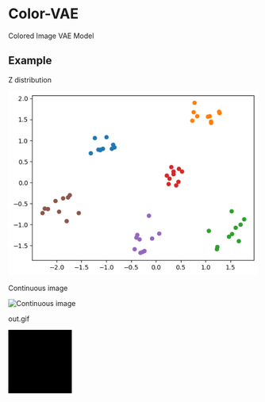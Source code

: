# Color-VAE
Colored Image VAE Model

## Example

Z distribution

![z distribution](3e45bfa5-c835-4314-a66f-8700727f5033.png)

Continuous image

![Continuous image](a4392a97-f26f-4bd0-9131-10fc7668d412.png)

out.gif

![out.gif](out.gif)